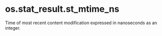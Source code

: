# os.stat_result.st_mtime_ns

Time of most recent content modification expressed in nanoseconds as an integer.